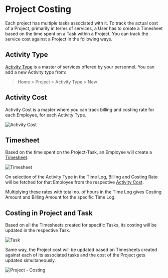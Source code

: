 <!-- add-breadcrumbs -->
# Project Costing

Each project has multiple tasks associated with it. To track the actual cost of a Project, primarily in terms of services, a User has to create a Timesheet based on the time spent on a Task within a Project. You can track the service cost against a Project in the following ways.

## Activity Type

[Activity Type](/docs/user/manual/en/projects/activity-type) is a master of services offered by your personnel. You can add a new Activity type from:

> Home > Project > Activity Type > New

## Activity Cost

Activity Cost is a master where you can track billing and costing rate for each Employee, for each Activity Type.

<img class="screenshot" alt="Activity Cost" src="{{docs_base_url}}/assets/img/project/projects-activity-cost.png">

## Timesheet

Based on the time spent on the Project-Task, an Employee will create a [Timesheet](/docs/user/manual/en/projects/timesheets).

<img class="screenshot" alt="Timesheet" src="{{docs_base_url}}/assets/img/project/projects-timesheet.png">

On selection of the Activity Type in the Time Log, Billing and Costing Rate will be fetched for that Employee from the respective [Activity Cost](/docs/user/manual/en/projects/activity-cost).

Multiplying these rates with total no. of hours in the Time Log gives Costing Amount and Billing Amount for the specific Time Log.

## Costing in Project and Task

Based on all the Timesheets created for specific Tasks, its costing will be updated in the respective Task. 

<img class="screenshot" alt="Task" src="{{docs_base_url}}/assets/img/project/projects-task-costing.png">

Same way, the Project cost will be updated based on Timesheets created against each of its associated tasks and the cost of the Project gets updated simultaneously.

<img class="screenshot" alt="Project - Costing" src="{{docs_base_url}}/assets/img/project/projects-costing-and-billing.png">
